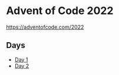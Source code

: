 # Advent of Code 2022

https://adventofcode.com/2022

## Days

- [Day 1](./day-01/README.md)
- [Day 2](./day-02/README.md)
